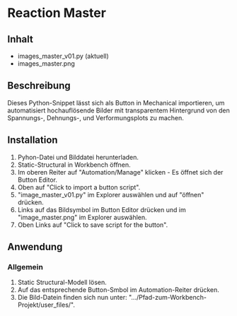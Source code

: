 # Reaction Master

## Inhalt
- images_master_v01.py (aktuell)
- images_master.png

## Beschreibung
Dieses Python-Snippet lässt sich als Button in Mechanical importieren, um automatisiert hochauflösende Bilder mit transparentem Hintergrund von den Spannungs-, Dehnungs-, und Verformungsplots zu machen.

## Installation
1. Pyhon-Datei und Bilddatei herunterladen.
2. Static-Structural in Workbench öffnen.
3. Im oberen Reiter auf "Automation/Manage" klicken - Es öffnet sich der Button Editor.
4. Oben auf "Click to import a button script".
5. "image_master_v01.py" im Explorer auswählen und auf "öffnen" drücken.
6. Links auf das Bildsymbol im Button Editor drücken und im "image_master.png" im Explorer auswählen.
7. Oben Links auf "Click to save script for the button".

## Anwendung
### Allgemein
1. Static Structural-Modell lösen.
2. Auf das entsprechende Button-Smbol im Automation-Reiter drücken.
3. Die Bild-Datein finden sich nun unter: ".../Pfad-zum-Workbench-Projekt/user_files/".
